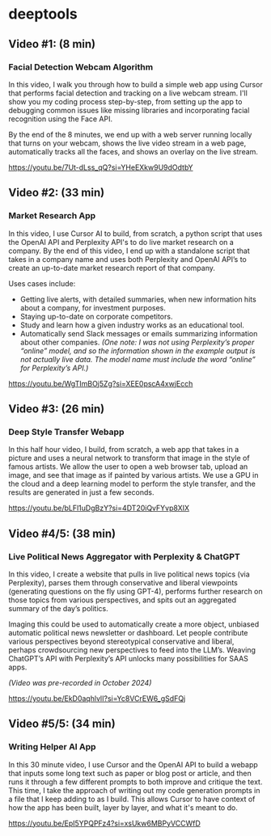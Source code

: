 # deeptools
## Video #1: (8 min)
### Facial Detection Webcam Algorithm
In this video, I walk you through how to build a simple web app using Cursor that performs facial detection and tracking on a live webcam stream. I'll show you my coding process step-by-step, from setting up the app to debugging common issues like missing libraries and incorporating facial recognition using the Face API.

By the end of the 8 minutes, we end up with a web server running locally that turns on your webcam, shows the live video stream in a web page, automatically tracks all the faces, and shows an overlay on the live stream.

https://youtu.be/7Ut-dLss_qQ?si=YHeEXkw9U9dOdtbY

## Video #2: (33 min)
### Market Research App
In this video, I use Cursor AI to build, from scratch, a python script that uses the OpenAI API and Perplexity API's to do live market research on a company. By the end of this video, I end up with a standalone script that takes in a company name and uses both Perplexity and OpenAI API’s to create an up-to-date market research report of that company.

Uses cases include:
- Getting live alerts, with detailed summaries, when new information hits about a company, for investment purposes.
- Staying up-to-date on corporate competitors.
- Study and learn how a given industry works as an educational tool.
- Automatically send Slack messages or emails summarizing information about other companies.
_(One note: I was not using Perplexity’s proper “online” model, and so the information shown in the example output is not actually live data. The model name must include the word “online” for Perplexity’s API.)_

https://youtu.be/WgTImBOj5Zg?si=XEE0pscA4xwjEcch

## Video #3: (26 min)
### Deep Style Transfer Webapp
In this half hour video, I build, from scratch, a web app that takes in a picture and uses a neural network to transform that image in the style of famous artists. We allow the user to open a web browser tab, upload an image, and see that image as if painted by various artists. We use a GPU in the cloud and a deep learning model to perform the style transfer, and the results are generated in just a few seconds.

https://youtu.be/bLFl1uDgBzY?si=4DT20iQvFYvp8XIX

## Video #4/5: (38 min)
### Live Political News Aggregator with Perplexity & ChatGPT

In this video, I create a website that pulls in live political news topics (via Perplexity), parses them through conservative and liberal viewpoints (generating questions on the fly using GPT-4), performs further research on those topics from various perspectives, and spits out an aggregated summary of the day’s politics.

Imaging this could be used to automatically create a more object, unbiased automatic political news newsletter or dashboard. Let people contribute various perspectives beyond stereotypical conservative and liberal, perhaps crowdsourcing new perspectives to feed into the LLM’s. Weaving ChatGPT’s API with Perplexity’s API unlocks many possibilities for SAAS apps.

_(Video was pre-recorded in October 2024)_

https://youtu.be/EkD0aqhlvlI?si=Yc8VCrEW6_gSdFQj

## Video #5/5: (34 min)
### Writing Helper AI App
In this 30 minute video, I use Cursor and the OpenAI API to build a webapp that inputs some long text such as paper or blog post or article, and then runs it through a few different prompts to both improve and critique the text. This time, I take the approach of writing out my code generation prompts in a file that I keep adding to as I build. This allows Cursor to have context of how the app has been built, layer by layer, and what it's meant to do.

https://youtu.be/EpI5YPQPFz4?si=xsUkw6MBPyVCCWfD
